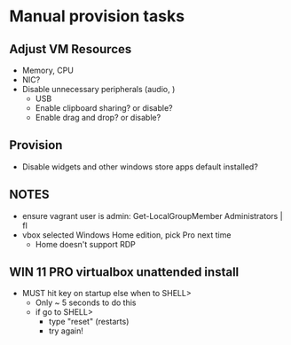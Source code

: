 # Manual provision tasks

## Adjust VM Resources

- Memory, CPU
- NIC?
- Disable unnecessary peripherals (audio, )
  - USB
  - Enable clipboard sharing? or disable?
  - Enable drag and drop? or disable?

## Provision

- Disable widgets and other windows store apps default installed?

## NOTES

- ensure vagrant user is admin:
  Get-LocalGroupMember Administrators | fl
- vbox selected Windows Home edition, pick Pro next time
  - Home doesn't support RDP

## WIN 11 PRO virtualbox unattended install

- MUST hit key on startup else when to SHELL>
  - Only ~ 5 seconds to do this
  - if go to SHELL>
    - type "reset" (restarts)
    - try again!
